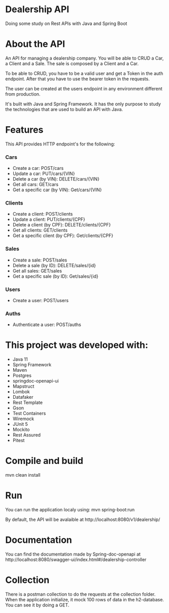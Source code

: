 # Dealership API
Doing some study on Rest APIs with Java and Spring Boot

# About the API
An API for managing a dealership company. You will be able to CRUD a Car, a Client and a Sale. The sale is composed by a Client and a Car.

To be able to CRUD, you have to be a valid user and get a Token in the auth endpoint. After that you have to use the bearer token 
in the requests.

The user can be created at the users endpoint in any environment different from production. 

It's built with Java and Spring Framework. It has the only purpose to study the technologies that are used to build an API with Java.

# Features

This API provides HTTP endpoint's for the following:

### Cars
* Create a car: POST/cars
* Update a car: PUT/cars/{VIN}
* Delete a car (by VIN): DELETE/cars/{VIN}
* Get all cars: GET/cars
* Get a specific car (by VIN): Get/cars/{VIN}

### Clients

* Create a client: POST/clients
* Update a client: PUT/clients/{CPF}
* Delete a client (by CPF): DELETE/clients/{CPF}
* Get all clients: GET/clients
* Get a specific client (by CPF): Get/clients/{CPF}

### Sales

* Create a sale: POST/sales
* Delete a sale (by ID): DELETE/sales/{id}
* Get all sales: GET/sales
* Get a specific sale (by ID): Get/sales/{id}

### Users

* Create a user: POST/users

### Auths

* Authenticate a user: POST/auths

# This project was developed with: 

* Java 11
* Spring Framework
* Maven
* Postgres
* springdoc-openapi-ui
* Mapstruct
* Lombok
* Datafaker
* Rest Template
* Gson
* Test Containers
* Wiremock
* JUnit 5
* Mockito
* Rest Assured
* Pitest
 
# Compile and build

mvn clean install

# Run

You can run the application localy using:
mvn spring-boot:run

By default, the API will be avalaible at http://localhost:8080/v1/dealership/

# Documentation

You can find the documentation made by Spring-doc-openapi at http://localhost:8080/swagger-ui/index.html#/dealership-controller

# Collection

There is a postman collection to do the requests at the collection folder. When the application initialize, it mock 100 rows of data in the h2-database. You can see it by doing a GET.
